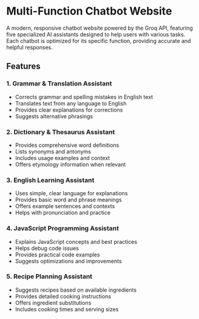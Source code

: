 # Multi-Function Chatbot Website

A modern, responsive chatbot website powered by the Groq API, featuring five specialized AI assistants designed to help users with various tasks. Each chatbot is optimized for its specific function, providing accurate and helpful responses.

## Features

### 1. Grammar & Translation Assistant
- Corrects grammar and spelling mistakes in English text
- Translates text from any language to English
- Provides clear explanations for corrections
- Suggests alternative phrasings

### 2. Dictionary & Thesaurus Assistant
- Provides comprehensive word definitions
- Lists synonyms and antonyms
- Includes usage examples and context
- Offers etymology information when relevant

### 3. English Learning Assistant
- Uses simple, clear language for explanations
- Provides basic word and phrase meanings
- Offers example sentences and contexts
- Helps with pronunciation and practice

### 4. JavaScript Programming Assistant
- Explains JavaScript concepts and best practices
- Helps debug code issues
- Provides practical code examples
- Suggests optimizations and improvements

### 5. Recipe Planning Assistant
- Suggests recipes based on available ingredients
- Provides detailed cooking instructions
- Offers ingredient substitutions
- Includes cooking times and serving sizes